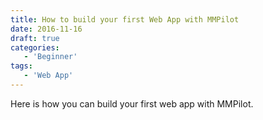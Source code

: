 ```yaml
---
title: How to build your first Web App with MMPilot
date: 2016-11-16
draft: true
categories: 
   - 'Beginner'
tags:
   - 'Web App'
---
```


Here is how you can build your first web app with MMPilot.